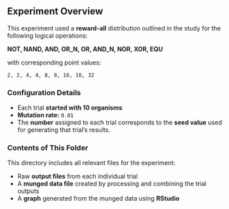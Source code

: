 ## Experiment Overview


This experiment used a **reward-all** distribution outlined in the study for the following logical operations:

**NOT, NAND, AND, OR_N, OR, AND_N, NOR, XOR, EQU**

with corresponding point values:

`2, 2, 4, 4, 8, 8, 16, 16, 32`

### Configuration Details
- Each trial **started with 10 organisms**  
- **Mutation rate:** `0.01`
- The **number** assigned to each trial corresponds to the **seed value** used for generating that trial’s results.

### Contents of This Folder
This directory includes all relevant files for the experiment:
-  Raw **output files** from each individual trial  
-  A **munged data file** created by processing and combining the trial outputs  
-  A **graph** generated from the munged data using **RStudio**
 